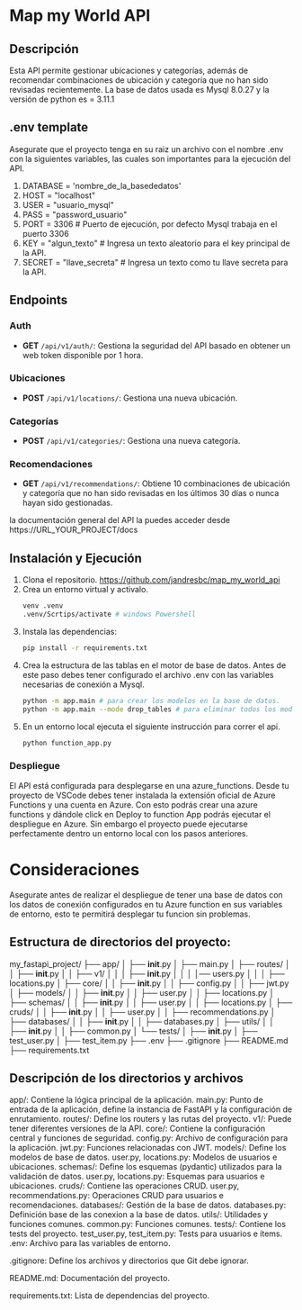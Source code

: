 # Map my World API

## Descripción

Esta API permite gestionar ubicaciones y categorías, además de recomendar combinaciones de ubicación y categoría que no han sido revisadas recientemente.
La base de datos usada es Mysql 8.0.27 y la versión de python es = 3.11.1

## .env template
Asegurate que el proyecto tenga en su raiz un archivo con el nombre .env con la siguientes variables, las cuales son importantes para la ejecución del API.

1. DATABASE = 'nombre_de_la_basededatos'
2. HOST = "localhost"
3. USER = "usuario_mysql"
4. PASS = "password_usuario"
5. PORT = 3306 # Puerto de ejecución, por defecto Mysql trabaja en el puerto 3306
6. KEY = "algun_texto" # Ingresa un texto aleatorio para el key principal de la API.
7. SECRET = "llave_secreta" # Ingresa un texto como tu llave secreta para la API.

## Endpoints

### Auth
- **GET** `/api/v1/auth/`: Gestiona la seguridad del API basado en obtener un web token disponible por 1 hora.

### Ubicaciones
- **POST** `/api/v1/locations/`: Gestiona una nueva ubicación.

### Categorías
- **POST** `/api/v1/categories/`: Gestiona una nueva categoría.

### Recomendaciones
- **GET** `/api/v1/recommendations/`: Obtiene 10 combinaciones de ubicación y categoría que no han sido revisadas en los últimos 30 días o nunca hayan sido gestionadas.

la documentación general del API la puedes acceder desde https://URL_YOUR_PROJECT/docs

## Instalación y Ejecución

1. Clona el repositorio.
   https://github.com/jandresbc/map_my_world_api
2. Crea un entorno virtual y activalo.
   ```bash
   venv .venv
   .venv/Scrtips/activate # windows Powershell
3. Instala las dependencias:
   ```bash
   pip install -r requirements.txt
4. Crea la estructura de las tablas en el motor de base de datos. Antes de este paso debes tener configurado el archivo .env con las variables necesarias de conexión a Mysql.
   ```bash
   python -m app.main # para crear los modelos en la base de datos.
   python -m app.main --mode drop_tables # para eliminar todos los modelos de la base de datos.
4. En un entorno local ejecuta el siguiente instrucción para correr el api.
   ```bash
   python function_app.py


### Despliegue

El API está configurada para desplegarse en una azure_functions. Desde tu proyecto de VSCode debes tener instalada la extensión oficial de Azure Functions y una cuenta en Azure. Con esto podrás crear una azure functions y dándole click en Deploy to function App podrás ejecutar el despliegue en Azure. Sin embargo el proyecto puede ejecutarse perfectamente dentro un entorno local con los pasos anteriores.

# Consideraciones

Asegurate antes de realizar el despliegue de tener una base de datos con los datos de conexión configurados en tu Azure function en sus variables de entorno, esto te permitirá desplegar tu funcion sin problemas.

## Estructura de directorios del proyecto:

my_fastapi_project/
├── app/
│   ├── __init__.py
│   ├── main.py
│   ├── routes/
│   │   ├── __init__.py
│   │   ├── v1/
│   │   │   ├── __init__.py
│   │   │   │── users.py
│   │   │   ├── locations.py
│   ├── core/
│   │   ├── __init__.py
│   │   ├── config.py
│   │   ├── jwt.py
│   ├── models/
│   │   ├── __init__.py
│   │   ├── user.py
│   │   ├── locations.py
│   ├── schemas/
│   │   ├── __init__.py
│   │   ├── user.py
│   │   ├── locations.py
│   ├── cruds/
│   │   ├── __init__.py
│   │   ├── user.py
│   │   ├── recommendations.py
│   ├── databases/
│   │   ├── __init__.py
│   │   ├── databases.py
│   ├── utils/
│   │   ├── __init__.py
│   │   ├── common.py
│   └── tests/
│       ├── __init__.py
│       ├── test_user.py
│       ├── test_item.py
├── .env
├── .gitignore
├── README.md
├── requirements.txt

## Descripción de los directorios y archivos
app/: Contiene la lógica principal de la aplicación.
   main.py: Punto de entrada de la aplicación, define la instancia de FastAPI y la configuración de enrutamiento.
   routes/: Define los routers y las rutas del proyecto.
      v1/: Puede tener diferentes versiones de la API.
   core/: Contiene la configuración central y funciones de seguridad.
      config.py: Archivo de configuración para la aplicación.
      jwt.py: Funciones relacionadas con JWT.
   models/: Define los modelos de base de datos.
      user.py, locations.py: Modelos de usuarios e ubicaciones.
   schemas/: Define los esquemas (pydantic) utilizados para la validación de datos.
      user.py, locations.py: Esquemas para usuarios e ubicaciones.
   cruds/: Contiene las operaciones CRUD.
      user.py, recommendations.py: Operaciones CRUD para usuarios e recomendaciones.
   databases/: Gestión de la base de datos.
      databases.py: Definición base de las conexion a la base de datos.
   utils/: Utilidades y funciones comunes.
      common.py: Funciones comunes.
   tests/: Contiene los tests del proyecto.
      test_user.py, test_item.py: Tests para usuarios e ítems.
.env: Archivo para las variables de entorno.

.gitignore: Define los archivos y directorios que Git debe ignorar.

README.md: Documentación del proyecto.

requirements.txt: Lista de dependencias del proyecto.
